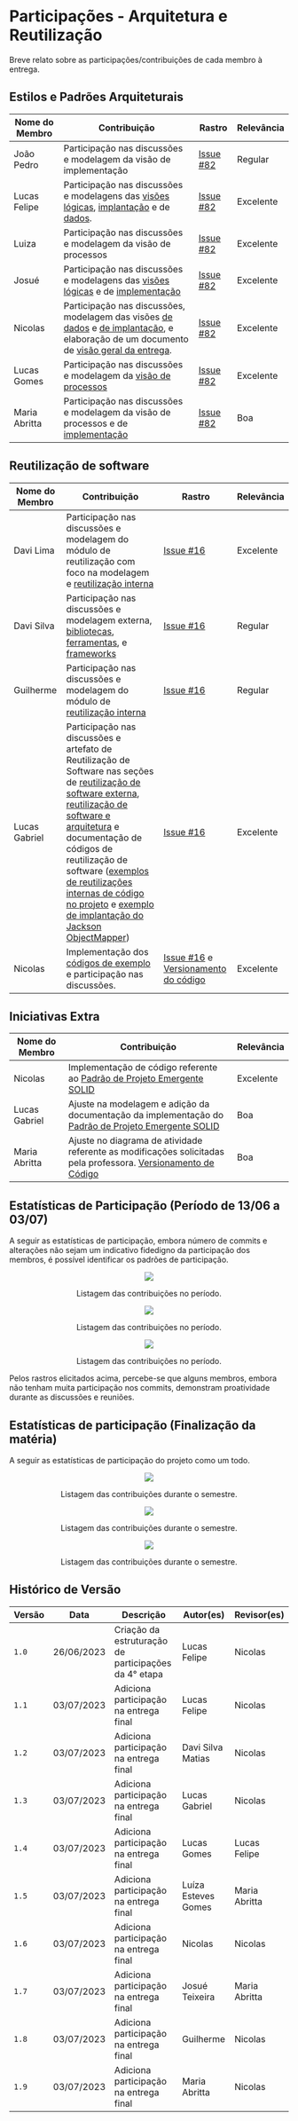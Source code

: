 # Participações - Arquitetura e Reutilização

Breve relato sobre as participações/contribuições de cada membro à entrega.

## Estilos e Padrões Arquiteturais

| Nome do Membro | Contribuição                                 | Rastro                                                                                                                                        | Relevância |
|----------------|----------------------------------------------|-----------------------------------------------------------------------------------------------------------------------------------------------|-----------|
| João Pedro  | Participação nas discussões e modelagem da visão de implementação | [Issue #82](https://github.com/UnBArqDsw2023-1/2023.1_G5_ProjetoRiHappy/issues/82)                                                            | Regular      |
| Lucas Felipe   | Participação nas discussões e modelagens das [visões lógicas](../4.arquiteturareutilizacao/padroes/padroesarquiteturais?id=vis%c3%a3o-l%c3%b3gica), [implantação](../4.arquiteturareutilizacao/padroes/padroesarquiteturais?id=vis%c3%a3o-de-implanta%c3%a7%c3%a3o) e de [dados](../4.arquiteturareutilizacao/padroes/padroesarquiteturais?id=vis%c3%a3o-de-dados). | [Issue #82](https://github.com/UnBArqDsw2023-1/2023.1_G5_ProjetoRiHappy/issues/82)                                                                                | Excelente     |
| Luiza          | Participação nas discussões e modelagem da visão de processos | [Issue #82](https://github.com/UnBArqDsw2023-1/2023.1_G5_ProjetoRiHappy/issues/82)                                                                                | Excelente    |  
| Josué          | Participação nas discussões e modelagens das [visões lógicas](https://unbarqdsw2023-1.github.io/2023.1_G5_ProjetoRiHappy/#/4.arquiteturareutilizacao/padroes/padroesarquiteturais?id=vis%c3%a3o-l%c3%b3gica) e de [implementação](https://unbarqdsw2023-1.github.io/2023.1_G5_ProjetoRiHappy/#/4.arquiteturareutilizacao/padroes/padroesarquiteturais?id=diagrama-de-componentes)    | [Issue #82](https://github.com/UnBArqDsw2023-1/2023.1_G5_ProjetoRiHappy/issues/82)                                                                              | Excelente |  
| Nicolas        | Participação nas discussões, modelagem das visões [de dados](./padroes/padroesarquiteturais.md#visão-de-dados) e [de implantação](./padroes/padroesarquiteturais.md#visão-de-implantação), e elaboração de um documento de [visão geral da entrega](./arquiteturareutilizacao.md). | [Issue #82](https://github.com/UnBArqDsw2023-1/2023.1_G5_ProjetoRiHappy/issues/82)                        | Excelente |  
| Lucas Gomes       | Participação nas discussões e modelagem da [visão de processos](../4.arquiteturareutilizacao/padroes/processos.md)  | [Issue #82](https://github.com/UnBArqDsw2023-1/2023.1_G5_ProjetoRiHappy/issues/82)                        | Excelente |  
|Maria Abritta    | Participação nas discussões e modelagem da visão de processos e de [implementação](https://unbarqdsw2023-1.github.io/2023.1_G5_ProjetoRiHappy/#/4.arquiteturareutilizacao/padroes/padroesarquiteturais?id=diagrama-de-componentes) | [Issue #82](https://github.com/UnBArqDsw2023-1/2023.1_G5_ProjetoRiHappy/issues/82)                        | Boa |

## Reutilização de software

| Nome do Membro | Contribuição                                 | Rastro                                                                                                                                        | Relevância |
|----------------|----------------------------------------------|-----------------------------------------------------------------------------------------------------------------------------------------------|-----------|
| Davi Lima | Participação nas discussões e modelagem do módulo de reutilização com foco na modelagem e [reutilização interna](../4.arquiteturareutilizacao/reutilizacao/interna.md) | [Issue #16](https://github.com/UnBArqDsw2023-1/2023.1_G5_ProjetoRiHappy/issues/16)                                                            | Excelente      |
| Davi Silva  |  Participação nas discussões e modelagem externa, [bibliotecas](../4.arquiteturareutilizacao/reutilizacao/reutilizacaodesoftware?id=bibliotecas), [ferramentas](../4.arquiteturareutilizacao/reutilizacao/reutilizacaodesoftware?id=ferramentas), e [frameworks](../4.arquiteturareutilizacao/reutilizacao/reutilizacaodesoftware?id=frameworks)  | [Issue #16](https://github.com/UnBArqDsw2023-1/2023.1_G5_ProjetoRiHappy/issues/16)                                                                             | Regular      |
| Guilherme         | Participação nas discussões e modelagem do módulo de [reutilização interna](../4.arquiteturareutilizacao/reutilizacao/interna.md)| [Issue #16](https://github.com/UnBArqDsw2023-1/2023.1_G5_ProjetoRiHappy/issues/16)                                                                                              | Regular      |  
| Lucas Gabriel  | Participação nas discussões e artefato de Reutilização de Software nas seções de [reutilização de software externa](../4.arquiteturareutilizacao/reutilizacao/reutilizacaodesoftware?id=reutiliza%c3%a7%c3%a3o-externa), [reutilização de software e arquitetura](../4.arquiteturareutilizacao/reutilizacao/reutilizacaodesoftware?id=arquitetura) e documentação de códigos de reutilização de software ([exemplos de reutilizações internas de código no projeto](../4.arquiteturareutilizacao/reutilizacao/reutilizacaodesoftware?id=exemplos-de-reutiliza%c3%a7%c3%b5es-internas-de-c%c3%b3digo-no-projeto) e [exemplo de implantação do Jackson ObjectMapper](../4.arquiteturareutilizacao/reutilizacao/reutilizacaodesoftware?id=exemplo-de-implanta%c3%a7%c3%a3o-do-jackson-objectmapper)) | [Issue #16](https://github.com/UnBArqDsw2023-1/2023.1_G5_ProjetoRiHappy/issues/16) | Excelente  |
| Nicolas | Implementação dos [códigos de exemplo](https://github.com/UnBArqDsw2023-1/2023.1_G5_ProjetoRiHappy/tree/main/codigo) e participação nas discussões. |[Issue #16](https://github.com/UnBArqDsw2023-1/2023.1_G5_ProjetoRiHappy/issues/16) e [Versionamento do código](https://github.com/UnBArqDsw2023-1/2023.1_G5_ProjetoRiHappy/commits/main/codigo) | Excelente

## Iniciativas Extra

| Nome do Membro | Contribuição                                                                                                                                                                                                                  | Relevância |
| -------------- | ----------------------------------------------------------------------------------------------------------------------------------------------------------------------------------------------------------------------------- | ---------- |
| Nicolas        | Implementação de código referente ao [Padrão de Projeto Emergente SOLID](../3.padroesdeprojeto/extras/padroesextra)                                                                                                           | Excelente  |
| Lucas Gabriel  | Ajuste na modelagem e adição da documentação da implementação do [Padrão de Projeto Emergente SOLID](../3.padroesdeprojeto/extras/padroesextra)                                                                               | Boa        |
| Maria Abritta  | Ajuste no diagrama de atividade referente as modificações solicitadas pela professora. [Versionamento de Código](https://github.com/UnBArqDsw2023-1/2023.1_G5_ProjetoRiHappy/commit/fb579cb2c70276f456d5fc700d5afbb5e8e237d3) | Boa        |

## Estatísticas de Participação (Período de 13/06 a 03/07)

A seguir as estatísticas de participação, embora número de commits e alterações não sejam um indicativo fidedigno da participação dos membros, é possível identificar os padrões de participação.
<center>

![](./assets/participacoes/2919.png)
<p class="legenda"> Listagem das contribuições no período. </p>

![](./assets/participacoes/3037.png)
<p class="legenda">Listagem das contribuições no período.  </p>

![](./assets/participacoes/3053.png)
<p class="legenda">Listagem das contribuições no período.</p>

</center>

Pelos rastros elicitados acima, percebe-se que alguns membros, embora não tenham muita participação nos commits, demonstram proatividade durante as discussões e reuniões.

## Estatísticas de participação (Finalização da matéria)

A seguir as estatísticas de participação do projeto como um todo.
<center>

![](./assets/participacoes/3148.png)
<p class="legenda">Listagem das contribuições durante o semestre.</p>

![](./assets/participacoes/3157.png)
<p class="legenda">Listagem das contribuições durante o semestre.</p>

![](./assets/participacoes/3205.png)
<p class="legenda">Listagem das contribuições durante o semestre.</p>

</center>

## Histórico de Versão

| Versão | Data       | Descrição                                            | Autor(es)           | Revisor(es)   |
| ------ | ---------- | ---------------------------------------------------- | ------------------- | ------------- |
| `1.0`  | 26/06/2023 | Criação da estruturação de participações da 4° etapa | Lucas Felipe        | Nicolas       |
| `1.1`  | 03/07/2023 | Adiciona participação na entrega final               | Lucas Felipe        | Nicolas       |
| `1.2`  | 03/07/2023 | Adiciona participação na entrega final               | Davi Silva Matias   | Nicolas       |
| `1.3`  | 03/07/2023 | Adiciona participação na entrega final               | Lucas Gabriel       | Nicolas       |
| `1.4`  | 03/07/2023 | Adiciona participação na entrega final               | Lucas Gomes         | Lucas Felipe  |
| `1.5`  | 03/07/2023 | Adiciona participação na entrega final               | Luíza Esteves Gomes | Maria Abritta |
| `1.6`  | 03/07/2023 | Adiciona participação na entrega final               | Nicolas             | Nicolas       |
| `1.7`  | 03/07/2023 | Adiciona participação na entrega final               | Josué Teixeira      | Maria Abritta |
| `1.8`  | 03/07/2023 | Adiciona participação na entrega final               | Guilherme           | Nicolas       |
| `1.9`  | 03/07/2023 | Adiciona participação na entrega final               | Maria Abritta       | Nicolas       |
